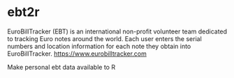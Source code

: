 # ebt2r

EuroBillTracker (EBT) is an international non-profit volunteer team dedicated to tracking Euro notes around the world. Each user enters the serial numbers and location information for each note they obtain into EuroBillTracker.
https://www.eurobilltracker.com

Make personal ebt data available to R
